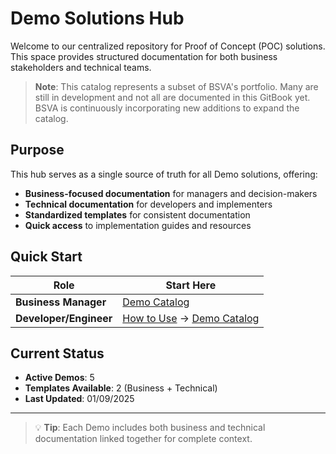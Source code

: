 # Demo Solutions Hub

Welcome to our centralized repository for Proof of Concept (POC) solutions. This space provides structured documentation for both business stakeholders and technical teams.

> **Note**: This catalog represents a subset of BSVA's  portfolio. Many are still in development and not all are documented in this GitBook yet. BSVA is continuously incorporating new additions to expand the catalog.

## Purpose

This hub serves as a single source of truth for all Demo solutions, offering:
- **Business-focused documentation** for managers and decision-makers
- **Technical documentation** for developers and implementers
- **Standardized templates** for consistent documentation
- **Quick access** to implementation guides and resources

## Quick Start

| Role | Start Here |
|------|------------|
| **Business Manager** | [Demo Catalog](demos/demo-catalog/README.md) |
| **Developer/Engineer** | [How to Use](getting-started/README.md) → [Demo Catalog](demos/demo-catalog/README.md) |


## Current Status

- **Active Demos**: 5
- **Templates Available**: 2 (Business + Technical)
- **Last Updated**: 01/09/2025

---

> 💡 **Tip**: Each Demo includes both business and technical documentation linked together for complete context.
